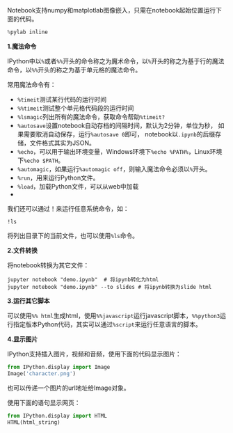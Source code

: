 Notebook支持numpy和matplotlab图像嵌入，只需在notebook起始位置运行下面的代码。

```python
%pylab inline
```

**1.魔法命令**

IPython中以`%`或者`%%`开头的命令称之为魔术命令，以`%`开头的称之为基于行的魔法命令，以`%%`开头的称之为基于单元格的魔法命令。

常用魔法命令有：

- `%timeit`测试某行代码的运行时间
- `%%timeit`测试整个单元格代码段的运行时间
- `%lsmagic`列出所有的魔法命令，获取命令帮助`%timeit?`
- `%autosave`设置notebook自动存档的间隔时间，默认为2分钟，单位为秒， 如果需要取消自动保存，运行`%autosave 0`即可， notebook以`.ipynb`的后缀存储，文件格式其实为JSON。
- `%echo`，可以用于输出环境变量，Windows环境下`%echo %PATH%`，Linux环境下`%echo $PATH`。
- `%automagic`，如果运行`%automagic off`，则输入魔法命令必须以`%`开头。
- `%run`，用来运行Python文件。
- `%load`，加载Python文件，可以从web中加载
- ​

我们还可以通过！来运行任意系统命令，如：

```
!ls
```

将列出目录下的当前文件，也可以使用`%ls`命令。

**2.文件转换**

将notebook转换为其它文件：

```shell
jupyter notebook "demo.ipynb"  # 将ipynb转化为html
jupyter notebook "demo.ipynb" --to slides # 将ipynb转换为slide html
```

**3.运行其它脚本**

可以使用`%% html`生成html，使用`%%javascript`运行javascript脚本，`%%python3`运行指定版本Python代码，其实可以通过`%script`来运行任意语言的脚本。

**4.显示图片**

IPython支持插入图片，视频和音频，使用下面的代码显示图片：

```python
from IPython.display import Image
Image('character.png')
```

也可以传递一个图片的url地址给Image对象。

使用下面的语句显示网页：

```python
from IPython.display import HTML
HTML(html_string)
```



